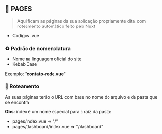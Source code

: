 ## 🚀 PAGES

> Aqui ficam as páginas da sua aplicação propriamente dita, com roteamento automático feito pelo Nuxt

-   Códigos .vue

### ♻️ Padrão de nomenclatura

-   Nome na linguagem oficial do site
-   Kebab Case

Exemplo: "**contato-rede.vue**"

### 📎 Roteamento

As suas páginas terão o URL com base no nome do arquivo e da pasta que se encontra

**Obs**: index é um nome especial para a raíz da pasta:
*  pages/index.vue => "/"
*  pages/dashboard/index.vue => "/dashboard"
